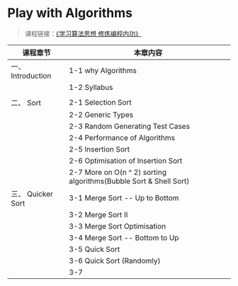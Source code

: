# Play with Algorithms

>课程链接：[《学习算法思想 修炼编程内功》](http://coding.imooc.com/class/71.html#Anchor)

| 课程章节   		|  本章内容 					  				|
| -----------------	| --------------------------------------	|
| 一、 Introduction  | 1-1 why Algorithms						|  
|					| 1-2 Syllabus								|
|					|											|
| 二、 Sort			| 2-1 Selection Sort						| 
|					| 2-2 Generic Types		
|					| 2-3 Random Generating Test Cases
| 					| 2-4 Performance of Algorithms
| 					| 2-5 Insertion Sort
| 					| 2-6 Optimisation of Insertion Sort
| 					| 2-7 More on O(n ^ 2) sorting algorithms(Bubble Sort & Shell Sort)
| 三、 Quicker Sort 	| 3-1 Merge Sort -- Up to Bottom
|					| 3-2 Merge Sort II
| 					| 3-3 Merge Sort Optimisation
|  					| 3-4 Merge Sort -- Bottom to Up
|   				| 3-5 Quick Sort
|        			| 3-6 Quick Sort (Randomly)
| 					| 3-7 

